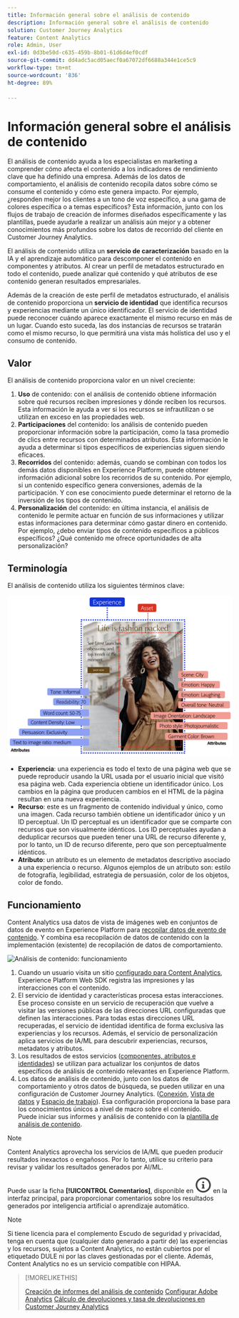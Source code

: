 ```yaml
---
title: Información general sobre el análisis de contenido
description: Información general sobre el análisis de contenido
solution: Customer Journey Analytics
feature: Content Analytics
role: Admin, User
exl-id: 0d3be50d-c635-459b-8b01-61d6d4ef0cdf
source-git-commit: dd4adc5acd05aecf0a67072df6688a344e1ce5c9
workflow-type: tm+mt
source-wordcount: '836'
ht-degree: 89%

---
```


# Información general sobre el análisis de contenido

El análisis de contenido ayuda a los especialistas en marketing a comprender cómo afecta el contenido a los indicadores de rendimiento clave que ha definido una empresa. Además de los datos de comportamiento, el análisis de contenido recopila datos sobre cómo se consume el contenido y cómo este genera impacto. Por ejemplo, ¿responden mejor los clientes a un tono de voz específico, a una gama de colores específica o a temas específicos? Esta información, junto con los flujos de trabajo de creación de informes diseñados específicamente y las plantillas, puede ayudarle a realizar un análisis aún mejor y a obtener conocimientos más profundos sobre los datos de recorrido del cliente en Customer Journey Analytics.

El análisis de contenido utiliza un **servicio de caracterización** basado en la IA y el aprendizaje automático para descomponer el contenido en componentes y atributos. Al crear un perfil de metadatos estructurado en todo el contenido, puede analizar qué contenido y qué atributos de ese contenido generan resultados empresariales.

Además de la creación de este perfil de metadatos estructurado, el análisis de contenido proporciona un **servicio de identidad** que identifica recursos y experiencias mediante un único identificador. El servicio de identidad puede reconocer cuándo aparece exactamente el mismo recurso en más de un lugar. Cuando esto suceda, las dos instancias de recursos se tratarán como el mismo recurso, lo que permitirá una vista más holística del uso y el consumo de contenido.

## Valor

El análisis de contenido proporciona valor en un nivel creciente:

1. **Uso** de contenido: con el análisis de contenido obtiene información sobre qué recursos reciben impresiones y dónde reciben los recursos. Esta información le ayuda a ver si los recursos se infrautilizan o se utilizan en exceso en las propiedades web.
1. **Participaciones** del contenido: los análisis de contenido pueden proporcionar información sobre la participación, como la tasa promedio de clics entre recursos con determinados atributos. Esta información le ayuda a determinar si tipos específicos de experiencias siguen siendo eficaces.
1. **Recorridos** del contenido: además, cuando se combinan con todos los demás datos disponibles en Experience Platform, puede obtener información adicional sobre los recorridos de su contenido. Por ejemplo, si un contenido específico genera conversiones, además de la participación. Y con ese conocimiento puede determinar el retorno de la inversión de los tipos de contenido.
1. **Personalización** del contenido: en última instancia, el análisis de contenido le permite actuar en función de sus informaciones y utilizar estas informaciones para determinar cómo gastar dinero en contenido. Por ejemplo, ¿debo enviar tipos de contenido específicos a públicos específicos? ¿Qué contenido me ofrece oportunidades de alta personalización?

## Terminología

El análisis de contenido utiliza los siguientes términos clave:

![Recursos y experiencias](/help/content-analytics/assets/content-analytics-experience-asset.png)

* **Experiencia**: una experiencia es todo el texto de una página web que se puede reproducir usando la URL usada por el usuario inicial que visitó esa página web. Cada experiencia obtiene un identificador único. Los cambios en la página que producen cambios en el HTML de la página resultan en una nueva experiencia.
* **Recurso**: este es un fragmento de contenido individual y único, como una imagen. Cada recurso también obtiene un identificador único y un ID perceptual. Un ID perceptual es un identificador que se comparte con recursos que son visualmente idénticos. Los ID perceptuales ayudan a deduplicar recursos que pueden tener una URL de recurso diferente y, por lo tanto, un ID de recurso diferente, pero que son perceptualmente idénticos.
* **Atributo**: un atributo es un elemento de metadatos descriptivo asociado a una experiencia o recurso. Algunos ejemplos de un atributo son: estilo de fotografía, legibilidad, estrategia de persuasión, color de los objetos, color de fondo.

## Funcionamiento

Content Analytics usa datos de vista de imágenes web en conjuntos de datos de evento en Experience Platform para [recopilar datos de evento de contenido](config/datacollection.md). Y combina esa recopilación de datos de contenido con la implementación (existente) de recopilación de datos de comportamiento.

![Análisis de contenido: funcionamiento](assets/aca-overview.gif)

1. Cuando un usuario visita un sitio [configurado para Content Analytics](config/configuration.md), Experience Platform Web SDK registra las impresiones y las interacciones con el contenido.
1. El servicio de identidad y características procesa estas interacciones. Ese proceso consiste en un servicio de recuperación que vuelve a visitar las versiones públicas de las direcciones URL configuradas que definen las interacciones. Para todas estas direcciones URL recuperadas, el servicio de identidad identifica de forma exclusiva las experiencias y los recursos. Además, el servicio de personalización aplica servicios de IA/ML para descubrir experiencias, recursos, metadatos y atributos.
1. Los resultados de estos servicios ([componentes, atributos e identidades](/help/content-analytics/report/components.md)) se utilizan para actualizar los conjuntos de datos específicos de análisis de contenido relevantes en Experience Platform.
1. Los datos de análisis de contenido, junto con los datos de comportamiento y otros datos de búsqueda, se pueden utilizar en una configuración de Customer Journey Analytics. ([Conexión](/help/connections/overview.md), [Vista de datos](/help/data-views/data-views.md) y [Espacio de trabajo](/help/analysis-workspace/home.md)). Esa configuración proporciona la base para los conocimientos únicos a nivel de macro sobre el contenido. <br/>Puede iniciar sus informes y análisis de contenido con la [plantilla de análisis de contenido](/help/content-analytics/report/report.md#template).


>[!NOTE]
>
>Content Analytics aprovecha los servicios de IA/ML que pueden producir resultados inexactos o engañosos. Por lo tanto, utilice su criterio para revisar y validar los resultados generados por AI/ML.
>
>Puede usar la ficha **[!UICONTROL Comentarios]**, disponible en ![InfoOutline](/help/assets/icons/InfoOutline.svg) en la interfaz principal, para proporcionar comentarios sobre los resultados generados por inteligencia artificial o aprendizaje automático.
>

>[!NOTE]
>
>Si tiene licencia para el complemento Escudo de seguridad y privacidad, tenga en cuenta que (cualquier dato generado a partir de) las experiencias y los recursos, sujetos a Content Analytics, no están cubiertos por el etiquetado DULE ni por las claves gestionadas por el cliente. Además, Content Analytics no es un servicio compatible con HIPAA.
>


>[!MORELIKETHIS]
>
>[Creación de informes del análisis de contenido](report/report.md)
>[Configurar Adobe Analytics](config/configuration.md)
>[Cálculo de devoluciones y tasa de devoluciones en Customer Journey Analytics](https://experienceleaguecommunities.adobe.com/t5/adobe-analytics-blogs/calculating-bounces-amp-bounce-rate-in-adobe-customer-journey/ba-p/706446?profile.language=es#M454)
>

